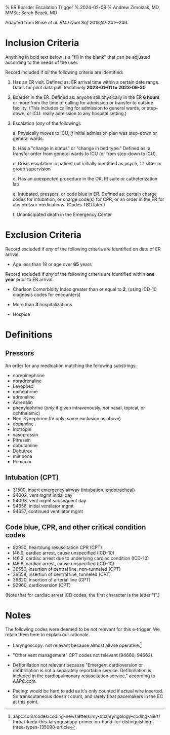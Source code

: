 % ER Boarder Escalation Trigger
% 2024-02-08
% Andrew Zimolzak, MD, MMSc; Sarah Bezek, MD

Adapted from Bhise *et al. BMJ Qual Saf* 2018;**27**:241--246.




# Inclusion Criteria

Anything in bold text below is a "fill in the blank" that can be
adjusted according to the needs of the user.

Record included if *all* the following criteria are identified:

1. Has an ER visit. Defined as: ER arrival time within a certain date
range. Dates for pilot data pull: tentatively **2023-01-01 to
2023-06-30**

2. Boarder in the ER. Defined as: anyone still physically in the ER
**6 hours** or more from the time of calling for admission or transfer
to outside facility. (This includes calling for admission to general
wards, or step-down, or ICU: really admission to any hospital
setting.)

3. Escalation (*any* of the following):

    a. Physically moves to ICU, *if* initial admission plan was
    step-down or general wards.

    b. Has a "change in status" or "change in bed type." Defined as: a
    transfer order from general wards to ICU (or from step-down to
    ICU).

    c. Crisis escalation in patient not initially identified as psych,
    1:1 sitter or group supervision

    d. Has an unexpected procedure in the OR, IR suite or catheterization lab

    e. Intubated, pressors, or code blue in ER. Defined as: certain
    charge codes for intubation, or charge code(s) for CPR, or an
    order in the ER for any pressor medications. (Codes TBD later.)

    f. Unanticipated death in the Emergency Center




# Exclusion Criteria

Record excluded if *any* of the following criteria are identified on
date of ER arrival:

- Age less than 18 or age over **65** years

Record excluded if *any* of the following criteria are identified
within **one year** prior to ER arrival:

- Charlson Comorbidity Index greater than or equal to **2**, (using
  ICD-10 diagnosis codes for encounters)

- More than **3** hospitalizations

- Hospice




# Definitions

## Pressors

An order for any medication matching the following substrings:

- norepinephrine
- noradrenaline
- Levophed
- epinephrine
- adrenaline
- Adrenalin
- phenylephrine (*only* if given intravenously, *not* nasal, topical, or ophthalamic)
- Neo-Synephrine (IV only: same exclusion as above)
- dopamine
- Inotropin
- vasopressin
- Pitressin
- dobutamine
- Dobutrex
- milrinone
- Primacor




## Intubation (CPT)

- 31500, insert emergency airway (intubation, endotracheal)
- 94002, vent mgmt initial day
- 94003, vent mgmt subsequent day
- 94656, initial ventilator mgmt
- 94657, continued ventilator mgmt




## Code blue, CPR, and other critical condition codes

- 92950, heart/lung resuscitation CPR (CPT)
- I46.9, cardiac arrest, cause unspecified (ICD-10)
- I46.2, cardiac arrest due to underlying cardiac condition (ICD-10)
- I46.8, cardiac arrest, cause unspecified (ICD-10)
- 36556, insertion of central line, non-tunneled (CPT)
- 36558, insertion of central line, tunneled (CPT)
- 36620, insertion of arterial line (CPT)
- 92960, cardioversion (CPT)

(Note that for cardiac arrest ICD codes, the first character is the
letter "I".)




# Notes

The following codes were deemed to be *not* relevant for this
e-trigger. We retain them here to explain our rationale.

- Laryngoscopy: not relevant because almost all are operative.[^lary]

- "Other vent management" CPT codes not relevant (94660, 94662).

- Defibrillation not relevant because "Emergent cardioversion or
defibrillation is not a separately reportable service. Defibrillation
is included in the cardiopulmonary resuscitation service," according
to AAPC.com.

- Pacing: would be hard to add as it's only counted if actual wire
inserted. So transcutaneous doesn't count, and rarely float pacemakers
in the EC at this point.


[^lary]: aapc.com/codes/coding-newsletters/my-otolaryngology-coding-alert/ throat-keep-this-laryngoscopy-primer-on-hand-for-distinguishing-three-types-135090-article

